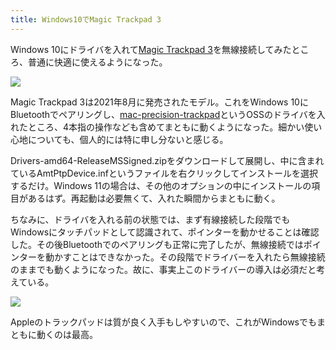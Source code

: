 ```yaml
---
title: Windows10でMagic Trackpad 3
---
```

Windows 10にドライバを入れて[Magic Trackpad 3](https://www.amazon.co.jp/dp/B09BTT6FJ9)を無線接続してみたところ、普通に快適に使えるようになった。

![](https://lh4.googleusercontent.com/E2iqQTzE3oN0T-0CZBgjEyOnSodkBqf85AaL5J3z0UFZMPZ7kspXbkNEA_QdvfgGyTJeuAlNplta4aH9vRO2x0ggUsxNbEac6W_6XkIjae3ZbES0E4rUpH933fzNLcboBXV4An1vfkEle0nxQvJO65vt0mSOInfyZh0pvqp45QxH7_UDjyAIENJPCg)

Magic Trackpad 3は2021年8月に発売されたモデル。これをWindows 10にBluetoothでペアリングし、[mac-precision-trackpad](https://github.com/imbushuo/mac-precision-touchpad)というOSSのドライバを入れたところ、4本指の操作なども含めてまともに動くようになった。細かい使い心地についても、個人的には特に申し分ないと感じる。

Drivers-amd64-ReleaseMSSigned.zipをダウンロードして展開し、中に含まれているAmtPtpDevice.infというファイルを右クリックしてインストールを選択するだけ。Windows 11の場合は、その他のオプションの中にインストールの項目があるはず。再起動は必要無くて、入れた瞬間からまともに動く。

ちなみに、ドライバを入れる前の状態では、まず有線接続した段階でもWindowsにタッチパッドとして認識されて、ポインターを動かせることは確認した。その後Bluetoothでのペアリングも正常に完了したが、無線接続ではポインターを動かすことはできなかった。その段階でドライバーを入れたら無線接続のままでも動くようになった。故に、事実上このドライバーの導入は必須だと考えている。

![](https://lh6.googleusercontent.com/85kjXN7Yf6w8nxrlRU4U43aDpO2fL1izLrxveWc8kphjenokwiIq-0RPNo0SvjBgaNqHgfWM3rsC0RQy3_c5KF6A_UrCyOMQ-BeY7Yn3Sc6LYTFl7DdS6ZupA6zPjBkFLgPPdWK_YNQCfG_pwhJsa1BKnRC_EffOwUnn6_K1s61IlqyuqGtw-VKR2Q)

Appleのトラックパッドは質が良く入手もしやすいので、これがWindowsでもまともに動くのは最高。
